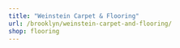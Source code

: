 ```yaml
---
title: "Weinstein Carpet & Flooring"
url: /brooklyn/weinstein-carpet-and-flooring/
shop: flooring
---
```

